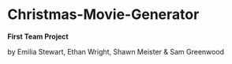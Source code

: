 # Christmas-Movie-Generator

**First Team Project**

by Emilia Stewart, Ethan Wright, Shawn Meister & Sam Greenwood

